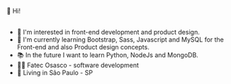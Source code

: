 👋 Hi!<br><br>
- 👀 I'm interested in front-end development and product design.<br>
- 🌱 I'm currently learning Bootstrap, Sass, Javascript and MySQL for the Front-end and also Product design concepts.<br>
- 📚 In the future I want to learn Python, NodeJs and MongoDB.<br>
- 👨‍🎓 Fatec Osasco - software development<br>
- 🚩 Living in São Paulo - SP<br>

<!---
MateusFGM/MateusFGM is a ✨ special ✨ repository because its `README.md` (this file) appears on your GitHub profile.
You can click the Preview link to take a look at your changes.
--->
